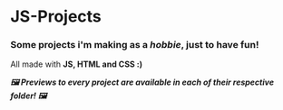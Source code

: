 # JS-Projects

### Some projects i'm making as a *hobbie*, just to have fun!


All made with **JS, HTML and CSS :)**


***🖼️ Previews to every project are available in each of their respective folder! 🖼️***
